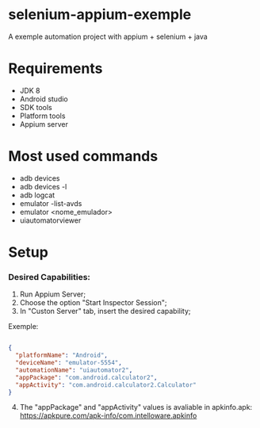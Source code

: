# selenium-appium-exemple
A exemple automation project with appium + selenium + java 

# Requirements

* JDK 8
* Android studio
* SDK tools
* Platform tools
* Appium server

# Most used commands

* adb devices
* adb devices -l 
* adb logcat
* emulator -list-avds
* emulator <nome_emulador>
* uiautomatorviewer

# Setup

### Desired Capabilities:

1. Run Appium Server;
2. Choose the option "Start Inspector Session";
3. In "Custon Server" tab, insert the desired capability;

Exemple:

```json

{
  "platformName": "Android",
  "deviceName": "emulator-5554",
  "automationName": "uiautomator2",
  "appPackage": "com.android.calculator2",
  "appActivity": "com.android.calculator2.Calculator"
}

```
4. The "appPackage" and "appActivity" values is avaliable in apkinfo.apk: https://apkpure.com/apk-info/com.intelloware.apkinfo

